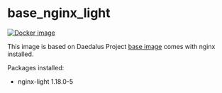 # base_nginx_light

[![Docker image](https://img.shields.io/badge/docker-latest-blue.svg)](https://hub.docker.com/r/daedalusproject/base_nginx_light)

This image is based on Daedalus Project [base image](/base) comes with nginx installed.

Packages installed:

 * nginx-light 1.18.0-5
